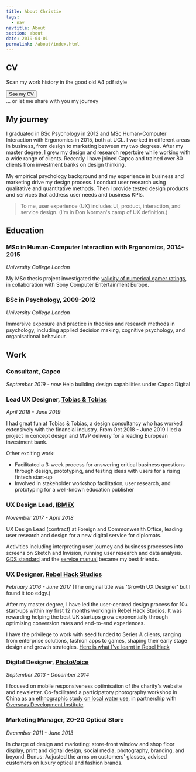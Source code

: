 ```yaml
---
title: About Christie
tags:
  - nav
navtitle: About
section: about
date: 2019-04-01
permalink: /about/index.html
---
```



## CV
Scan my work history in the good old A4 pdf style <i class="twa twa-eyes"></i>
<form action="/static/doc/Christie-Lau-CV.pdf" style="margin: 0em 0em; padding: 0;">
    <button type="submit">See my CV</button>
</form>
... or let me share with you my journey <i class="twa twa-sailboat"></i>



## My journey

I graduated in BSc Psychology in 2012 and MSc Human-Computer Interaction with Ergonomics in 2015, both at UCL. I worked in different areas in business, from design to marketing between my two degrees. After my master degree, I grew my design and research repertoire while working with a wide range of clients. Recently I have joined Capco and trained over 80 clients from investment banks on design thinking.

My empirical psychology background and my experience in business and marketing drive my design process. I conduct user research using qualitative and quantitative methods. Then I provide tested design products and services that address user needs and business KPIs.

> To me, user experience (UX) includes UI, product, interaction, and service design. (I'm in Don Norman's camp of UX definition.)

## Education

### MSc in Human-Computer Interaction with Ergonomics, 2014-2015
*University College London*

My MSc thesis project investigated the <a href="https://2018-christie-portfolio.netlify.com/download/MasterSummary.pdf" target="_blank">validity of numerical gamer ratings</a>, in collaboration with Sony Computer Entertainment Europe.

### BSc in Psychology, 2009-2012
*University College London*

Immersive exposure and practice in theories and research methods in psychology, including applied decision making, cognitive psychology, and organisational behaviour.

## Work
### Consultant, Capco
 *September 2019 - now*
 Help building design capabilities under Capco Digital

### Lead UX Designer, <a href="http://www.tobiasandtobias.com/?ref=christie" target="_blank">Tobias & Tobias</a>
 *April 2018 - June 2019*

I had great fun at Tobias & Tobias, a design consultancy who has worked extensively with the financial industry.
From Oct 2018 - June 2019 I led a project in concept design and MVP delivery for a leading European investment bank.

Other exciting work:
- Facilitated a 3-week process for answering critical business questions through design, prototyping, and testing ideas with users for a rising fintech start-up
- Involved in stakeholder workshop facilitation, user research, and prototyping for a well-known education publisher

### UX Design Lead, <a href="https://www.ibm.com/services/ibmix/" target="_blank">IBM iX</a>
*November 2017 - April 2018*

UX Design Lead (contract) at Foreign and Commonwealth Office, leading user research and design for a new digital service for diplomats.

Activities including interpreting user journey and business processes into screens on Sketch and Invision, running user research and data analysis. <a href="https://www.gov.uk/service-manual/service-standard" target="_blank">GDS standard</a> and the <a href="https://www.gov.uk/service-manual/design" target="_blank">service manual</a> became my best friends.

### UX Designer, <a href="https://rebelhack.com/" target="_blank">Rebel Hack Studios</a>
*February 2016 - June 2017*
(The original title was 'Growth UX Designer' but I found it too edgy.)

After my master degree, I have led the user-centred design process for 10+ start-ups within my first 12 months working in Rebel Hack Studios. It was rewarding helping the best UK startups grow exponentially through optimising conversion rates and end-to-end experiences.

I have the privilege to work with seed funded to Series A clients, ranging from enterprise solutions, fashion apps to games, shaping their early stage design and growth strategies. <a href="https://medium.com/@cC_L/things-ive-learned-as-a-ux-designer-in-a-marketing-agency-40f3cb4b56ae" target="_blank">Here is what I've learnt in Rebel Hack</a>

### Digital Designer, <a href="https://photovoice.org/" target="_blank">PhotoVoice</a>
*September 2013 - December 2014*

I focused on mobile responsiveness optimisation of the charity's website and newsletter. Co-facilitated a participatory photography workshop in China as an <a href="http://developmentprogress.odi.org/photography/china.html" target="_blank">ethnographic study on local water use</a>, in partnership with <a href="https://photovoice.org/development_progress/" target="_blank">Overseas Development Institute</a>.

### Marketing Manager, 20-20 Optical Store
*December 2011 - June 2013*

In charge of design and marketing: store-front window and shop floor display, print and digital design, social media, photography, branding, and beyond.
Bonus: Adjusted the arms on customers' glasses, advised customers on luxury optical and fashion brands.
